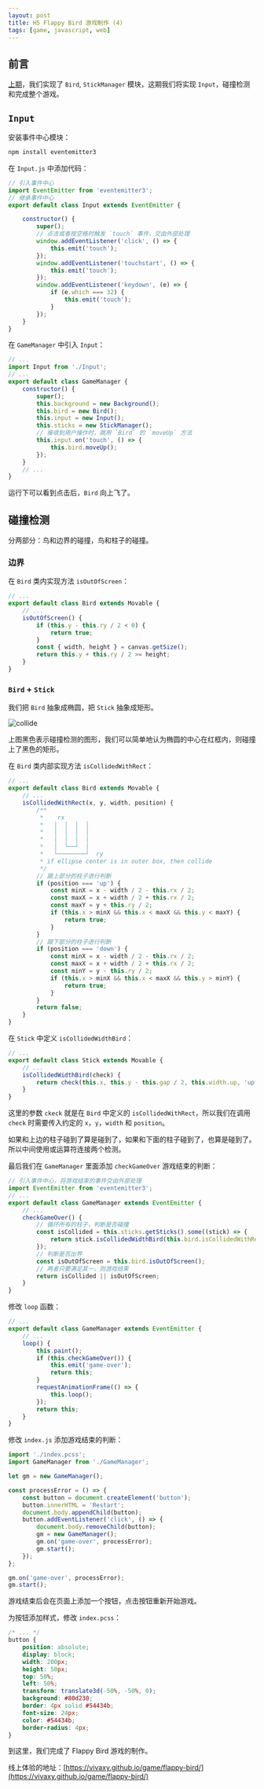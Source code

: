 ```yaml
---
layout: post
title: H5 Flappy Bird 游戏制作 (4)
tags: [game, javascript, web]
---
```


## 前言

[上期](https://vivaxyblog.github.io/2017/07/23/h5-flappy-bird-3.html)，我们实现了 `Bird`, `StickManager` 模块，这期我们将实现 `Input`，碰撞检测和完成整个游戏。

## `Input`

安装事件中心模块：

```sh
npm install eventemitter3
```

在 `Input.js` 中添加代码：

```js
// 引入事件中心
import EventEmitter from 'eventemitter3';
// 继承事件中心
export default class Input extends EventEmitter {

    constructor() {
        super();
        // 点击或者按空格时触发 `touch` 事件，交由外部处理
        window.addEventListener('click', () => {
            this.emit('touch');
        });
        window.addEventListener('touchstart', () => {
            this.emit('touch');
        });
        window.addEventListener('keydown', (e) => {
            if (e.which === 32) {
                this.emit('touch');
            }
        });
    }
}
```

在 `GameManager` 中引入 `Input`：

```js
// ...
import Input from './Input';
// ...
export default class GameManager {
    constructor() {
        super();
        this.background = new Background();
        this.bird = new Bird();
        this.input = new Input();
        this.sticks = new StickManager();
        // 接收到用户操作时，跳用 `Bird` 的 `moveUp` 方法
        this.input.on('touch', () => {
            this.bird.moveUp();
        });
    }
    // ...
}
```

运行下可以看到点击后，`Bird` 向上飞了。

## 碰撞检测

分两部分：鸟和边界的碰撞，鸟和柱子的碰撞。

### 边界

在 `Bird` 类内实现方法 `isOutOfScreen`：

```js
// ...
export default class Bird extends Movable {
    // ...
    isOutOfScreen() {
        if (this.y - this.ry / 2 < 0) {
            return true;
        }
        const { width, height } = canvas.getSize();
        return this.y + this.ry / 2 >= height;
    }
}
```

### `Bird` + `Stick`

我们把 `Bird` 抽象成椭圆，把 `Stick` 抽象成矩形。

![collide](/assets/2017-07-24-h5-flappy-bird-4/collide.png)

上图黑色表示碰撞检测的图形，我们可以简单地认为椭圆的中心在红框内，则碰撞上了黑色的矩形。

在 `Bird` 类内部实现方法 `isCollidedWithRect`：

```js
// ...
export default class Bird extends Movable {
    // ...
    isCollidedWithRect(x, y, width, position) {
        /**
         *    rx
         *   │  │  │  │
         *   │  │  │  │
         *   │  │  │  │
         *   │  └──┘  │
         *   └────────┘  ry
         * if ellipse center is in outer box, then collide
         */
        // 跟上部分的柱子进行判断
        if (position === 'up') {
            const minX = x - width / 2 - this.rx / 2;
            const maxX = x + width / 2 + this.rx / 2;
            const maxY = y + this.ry / 2;
            if (this.x > minX && this.x < maxX && this.y < maxY) {
                return true;
            }
        }
        // 跟下部分的柱子进行判断
        if (position === 'down') {
            const minX = x - width / 2 - this.rx / 2;
            const maxX = x + width / 2 + this.rx / 2;
            const minY = y - this.ry / 2;
            if (this.x > minX && this.x < maxX && this.y > minY) {
                return true;
            }
        }
        return false;
    }
}
```

在 `Stick` 中定义 `isCollidedWidthBird`：

```js
// ...
export default class Stick extends Movable {
    // ...
    isCollidedWidthBird(check) {
        return check(this.x, this.y - this.gap / 2, this.width.up, 'up') || check(this.x, this.y + this.gap / 2, this.width.down, 'down');
    }
}
```

这里的参数 `ckeck` 就是在 `Bird` 中定义的 `isCollidedWithRect`，所以我们在调用 `check` 时需要传入约定的 `x`，`y`，`width` 和 `position`。

如果和上边的柱子碰到了算是碰到了，如果和下面的柱子碰到了，也算是碰到了。所以中间使用或运算符连接两个检测。

最后我们在 `GameManager` 里面添加 `checkGameOver` 游戏结束的判断：

```js
// 引入事件中心，将游戏结束的事件交由外部处理
import EventEmitter from 'eventemitter3';
// ...
export default class GameManager extends EventEmitter {
    // ...
    checkGameOver() {
        // 循环所有的柱子，判断是否碰撞
        const isCollided = this.sticks.getSticks().some((stick) => {
            return stick.isCollidedWidthBird(this.bird.isCollidedWithRect.bind(this.bird));
        });
        // 判断是否出界
        const isOutOfScreen = this.bird.isOutOfScreen();
        // 两者只要满足其一，则游戏结束
        return isCollided || isOutOfScreen;
    }
}
```

修改 `loop` 函数：

```js
// ...
export default class GameManager extends EventEmitter {
    // ...
    loop() {
        this.paint();
        if (this.checkGameOver()) {
            this.emit('game-over');
            return this;
        }
        requestAnimationFrame(() => {
            this.loop();
        });
        return this;
    }
}
```

修改 `index.js` 添加游戏结束的判断：

```js
import './index.pcss';
import GameManager from './GameManager';

let gm = new GameManager();

const processError = () => {
    const button = document.createElement('button');
    button.innerHTML = 'Restart';
    document.body.appendChild(button);
    button.addEventListener('click', () => {
        document.body.removeChild(button);
        gm = new GameManager();
        gm.on('game-over', processError);
        gm.start();
    });
};

gm.on('game-over', processError);
gm.start();
```

游戏结束后会在页面上添加一个按钮，点击按钮重新开始游戏。

为按钮添加样式，修改 `index.pcss`：

```css
/* ... */
button {
    position: absolute;
    display: block;
    width: 200px;
    height: 50px;
    top: 50%;
    left: 50%;
    transform: translate3d(-50%, -50%, 0);
    background: #80d230;
    border: 4px solid #54434b;
    font-size: 24px;
    color: #54434b;
    border-radius: 4px;
}
```

到这里，我们完成了 Flappy Bird 游戏的制作。

线上体验的地址：[https://vivaxy.github.io/game/flappy-bird/](https://vivaxy.github.io/game/flappy-bird/)
